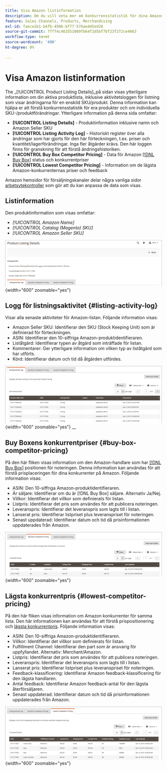 ```yaml
---
title: Visa Amazon listinformation
description: Om du vill veta mer om konkurrensstatistik för dina Amazon-listor och om enskilda SKU-/produktändringar kan du gå till sidan Produktlistningsinformation.
feature: Sales Channels, Products, Merchandising
exl-id: faece1b1-b4fb-4506-bf77-576ae445ed28
source-git-commit: 7fff4c463551089fb64f2d5bf7bf23f272ce4663
workflow-type: tm+mt
source-wordcount: '490'
ht-degree: 0%

---
```


# Visa Amazon listinformation

The _[!UICONTROL Product Listing Details]_på sidan visas ytterligare information om din aktiva produktlista, inklusive aktivitetsloggen för listning som visar ändringarna för en enskild SKU/produkt. Denna information kan hjälpa er att förstå konkurrensstatistik för era produkter och om individuella SKU-/produktförändringar. Ytterligare information på denna sida omfattar:

- **[!UICONTROL Listing Details]** - Produktinformation inklusive namn och Amazon Seller SKU
- **[!UICONTROL Listing Activity Log]** - Historiskt register över alla ändringar som har gjorts för den här förteckningen, t.ex. priser och kvantitet/lagerförändringar. Inga fler åtgärder krävs. Den här loggen finns för granskning för att förstå ändringshistoriken.
- **[!UICONTROL Buy Box Competitor Pricing]** - Data för Amazon [[!DNL Buy Box]](./buy-box-competitor-pricing.md) status och konkurrentpriser
- **[!UICONTROL Lowest Competitor Pricing]** - Information om de lägsta Amazon-konkurrenternas priser och feedback

Amazon hemsidor för försäljningskanaler delar några vanliga sidor [arbetsytekontroller](./workspace-controls.md) som gör att du kan anpassa de data som visas.

## Listinformation

Den produktinformation som visas omfattar:

- _[!UICONTROL Amazon Name]_
- _[!UICONTROL Catalog (Magento) SKU]_
- _[!UICONTROL Amazon Seller SKU]_

![Listinformation](assets/amazon-product-listing-details.png){width="600" zoomable="yes"}

## Logg för listningsaktivitet {#listing-activity-log}

Visar alla senaste aktiviteter för Amazon-listan. Följande information visas:

- Amazon Seller SKU: Identifierar den SKU (Stock Keeping Unit) som är definierad för förteckningen.
- ASIN: Identifierar den 10-siffriga Amazon-produktidentifieraren.
- Liståtgärd: Identifierar typen av åtgärd som inträffade för listan.
- Kommentarer: Ger ytterligare information om vilken typ av liståtgärd som har utförts.
- Körd: Identifierar datum och tid då åtgärden utfördes.

![Produktlistningsinformation - Listaktivitetslogg](assets/amazon-listing-activity-log.png){width="600" zoomable="yes"}
__

## Buy Boxens konkurrentpriser {#buy-box-competitor-pricing}

På den här fliken visas information om den Amazon-handlare som har [[!DNL Buy Box]](./buy-box-competitor-pricing.md) positionen för noteringen. Denna information kan användas för att förstå prisplaceringen för dina konkurrenter på Amazon. Följande information visas:

- ASIN: Den 10-siffriga Amazon-produktidentifieraren.
- Är säljare: Identifierar om du är [!DNL Buy Box] säljare. Alternativ Ja/Nej.
- Villkor: Identifierar det villkor som definierats för listan.
- Listpris: Identifierar det pris som användes för att publicera noteringen.
- Leveranspris: Identifierar det leveranspris som lagts till i listan.
- Lanserat pris: Identifierar listpriset plus leveranspriset för noteringen.
- Senast uppdaterad: Identifierar datum och tid då prisinformationen uppdaterades från Amazon.

![Produktlistningsinformation: Buy Boxens konkurrentpriser](assets/amazon-listing-details-buy-box-2.png){width="600" zoomable="yes"}

## Lägsta konkurrentpris {#lowest-competitor-pricing}

På den här fliken visas information om Amazon konkurrenter för samma lista. Den här informationen kan användas för att förstå prispositionering och [lägsta konkurrentpris](./lowest-competitor-pricing.md). Följande information visas:

- ASIN: Den 10-siffriga Amazon-produktidentifieraren.
- Villkor: Identifierar det villkor som definierats för listan.
- Fulfillment Channel: Identifierar den part som är ansvarig för uppfyllandet. Alternativ: Merchant/Amazon.
- Listpris: Identifierar det pris som användes för att publicera noteringen.
- Leveranspris: Identifierar det leveranspris som lagts till i listan.
- Lanserat pris: Identifierar listpriset plus leveranspriset för noteringen.
- Feedback-klassificering: Identifierar Amazon feedback-klassificering för den lägsta handlaren.
- Antal feedback: Identifierar Amazon feedback-antal för den lägsta återförsäljaren.
- Senast uppdaterad: Identifierar datum och tid då prisinformationen uppdaterades från Amazon.

![Produktlistningsinformation - lägsta konkurrentpris](assets/amazon-listing-details-lowest-comp.png){width="600" zoomable="yes"}
